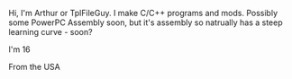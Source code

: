 Hi, I'm Arthur or TplFileGuy. I make C/C++ programs and mods. Possibly some PowerPC Assembly soon, but it's assembly so natrually has a steep learning curve - soon?

I'm 16

From the USA
